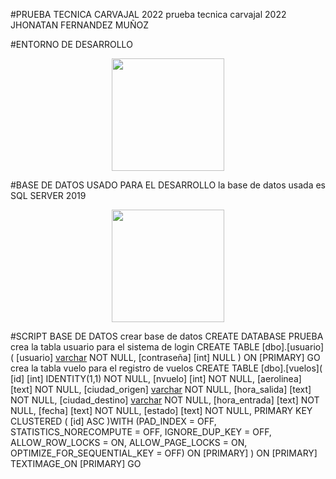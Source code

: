 #PRUEBA TECNICA CARVAJAL 2022
prueba tecnica carvajal 2022 JHONATAN FERNANDEZ MUÑOZ

#ENTORNO DE DESARROLLO
<p align="center">
<a><img src="https://github.com/jhonatan11530/jhonatan11530.github.io/blob/gh-pages/assets/img/Visual_Studio.svg" width="180" height="180"></a>
</p>
#BASE DE DATOS USADO PARA EL DESARROLLO
la base de datos usada es SQL SERVER 2019
<p align="center">
<a><img src="https://github.com/jhonatan11530/jhonatan11530.github.io/blob/gh-pages/assets/img/sqlserver.svg" width="180" height="180"></a>
</p>

#SCRIPT BASE DE DATOS
crear base de datos
CREATE DATABASE PRUEBA
crea la tabla usuario para el sistema de login
CREATE TABLE [dbo].[usuario](
	[usuario] [varchar](6) NOT NULL,
	[contraseña] [int] NULL
) ON [PRIMARY]
GO
crea la tabla vuelo para el registro de vuelos
CREATE TABLE [dbo].[vuelos](
	[id] [int] IDENTITY(1,1) NOT NULL,
	[nvuelo] [int] NOT NULL,
	[aerolinea] [text] NOT NULL,
	[ciudad_origen] [varchar](30) NOT NULL,
	[hora_salida] [text] NOT NULL,
	[ciudad_destino] [varchar](30) NOT NULL,
	[hora_entrada] [text] NOT NULL,
	[fecha] [text] NOT NULL,
	[estado] [text] NOT NULL,
PRIMARY KEY CLUSTERED 
(
	[id] ASC
)WITH (PAD_INDEX = OFF, STATISTICS_NORECOMPUTE = OFF, IGNORE_DUP_KEY = OFF, ALLOW_ROW_LOCKS = ON, ALLOW_PAGE_LOCKS = ON, OPTIMIZE_FOR_SEQUENTIAL_KEY = OFF) ON [PRIMARY]
) ON [PRIMARY] TEXTIMAGE_ON [PRIMARY]
GO

